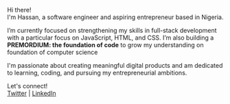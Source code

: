 Hi there!  
I'm Hassan, a software engineer and aspiring entrepreneur based in Nigeria.

I’m currently focused on strengthening my skills in full-stack development with a particular focus on JavaScript, HTML, and CSS. I’m also building a **PREMORDIUM: the foundation of code**  to grow my understanding on foundation of computer science

I'm passionate about creating meaningful digital products and am dedicated to learning, coding, and pursuing my entrepreneurial ambitions.

Let's connect!  
[Twitter](https://x.com/HassanAmiriiii) | [LinkedIn](https://www.linkedin.com/in/hassan-amiri-7a3b53304/)
